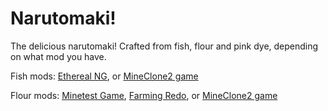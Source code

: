 # Narutomaki!

The delicious narutomaki! Crafted from fish, flour and pink dye, depending on what mod you have.

Fish mods: [Ethereal NG](https://content.minetest.net/packages/TenPlus1/ethereal/), or [MineClone2 game](https://content.minetest.net/packages/Wuzzy/mineclone2/)

Flour mods: [Minetest Game](https://content.minetest.net/packages/Minetest/minetest_game/), [Farming Redo](https://content.minetest.net/packages/TenPlus1/farming/), or [MineClone2 game](https://content.minetest.net/packages/Wuzzy/mineclone2/)
